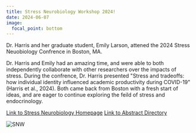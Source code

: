 ```yaml
---
title: Stress Neurobiology Workshop 2024!
date: 2024-06-07
image:
  focal_point: bottom
---
```

Dr. Harris and her graduate student, Emily Larson, attened the 2024 Stress Neuobiology Confrence in Boston, MA.
<!--more-->

Dr. Harris and Emily had an amazing time, and were able to both independently collaborate with other researchers over the impacts of stress. During the confrence, Dr. Harris presented "Stress and tradeoffs: how individual identity influenced academic productivity during COVID-19" (Harris et al., 2024).  Both came back from Boston with a fresh start of ideas, and are eager to continue exploring the feild of stress and endocrinology.

[Link to Stress Neurobiology Homepage](https://www.stress2024.com/)
[Link to Abstract Directory](https://docs.google.com/document/d/1YBes_J4gVYa3HKvws-6KeQSqHEU-e2xu0rGxlOvxNe0/edit)


![SNW](https://github.com/breanna-n-harris/Harris-lab-website/blob/main/content/post/Stress_Neuro/Stress_neuro.jpg)

